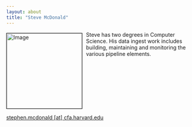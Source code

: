 ```yaml
---
layout: about
title: "Steve McDonald"
---
```


<img src="{{ site.baseurl }}/about/team/img/smcdonald.png" height="200" width="200" alt="Image" style="float: left; margin: 4px 10px 0px 0px; border: 1px solid #000000;">

Steve has two degrees in Computer Science. His data ingest work includes building, maintaining and monitoring the various pipeline elements.

<br style="clear:left;"/>

[stephen.mcdonald [at] cfa.harvard.edu](mailto:stephen.mcdonald@cfa.harvard.edu)
